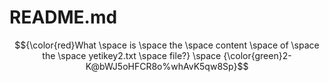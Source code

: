 # README.md

$${\color{red}What \space is \space the \space content \space of \space the \space yetikey2.txt \space file?} \space {\color{green}2-K@bWJ5oHFCR8o%whAvK5qw8Sp}$$
